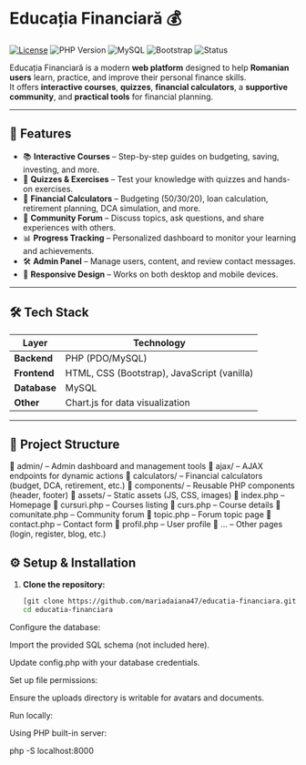 # Educația Financiară 💰

[![License](https://img.shields.io/badge/license-MIT-blue.svg)](LICENSE)
![PHP Version](https://img.shields.io/badge/PHP-%3E%3D7.4-blue)
![MySQL](https://img.shields.io/badge/MySQL-Database-orange)
![Bootstrap](https://img.shields.io/badge/Bootstrap-Frontend-purple)
![Status](https://img.shields.io/badge/Status-Active-success)

Educația Financiară is a modern **web platform** designed to help **Romanian users** learn, practice, and improve their personal finance skills.  
It offers **interactive courses**, **quizzes**, **financial calculators**, a **supportive community**, and **practical tools** for financial planning.

---

## 🚀 Features

- 📚 **Interactive Courses** – Step-by-step guides on budgeting, saving, investing, and more.
- 📝 **Quizzes & Exercises** – Test your knowledge with quizzes and hands-on exercises.
- 🧮 **Financial Calculators** – Budgeting (50/30/20), loan calculation, retirement planning, DCA simulation, and more.
- 💬 **Community Forum** – Discuss topics, ask questions, and share experiences with others.
- 📊 **Progress Tracking** – Personalized dashboard to monitor your learning and achievements.
- 🛠 **Admin Panel** – Manage users, content, and review contact messages.
- 📱 **Responsive Design** – Works on both desktop and mobile devices.

---

## 🛠 Tech Stack

| Layer       | Technology |
|-------------|------------|
| **Backend** | PHP (PDO/MySQL) |
| **Frontend**| HTML, CSS (Bootstrap), JavaScript (vanilla) |
| **Database**| MySQL |
| **Other**   | Chart.js for data visualization |

---

## 📂 Project Structure

📁 admin/ – Admin dashboard and management tools
📁 ajax/ – AJAX endpoints for dynamic actions
📁 calculators/ – Financial calculators (budget, DCA, retirement, etc.)
📁 components/ – Reusable PHP components (header, footer)
📁 assets/ – Static assets (JS, CSS, images)
📄 index.php – Homepage
📄 cursuri.php – Courses listing
📄 curs.php – Course details
📄 comunitate.php – Community forum
📄 topic.php – Forum topic page
📄 contact.php – Contact form
📄 profil.php – User profile
📄 ... – Other pages (login, register, blog, etc.)

## ⚙️ Setup & Installation

1. **Clone the repository:**
   ```bash
   [git clone https://github.com/mariadaiana47/educatia-financiara.git]
   cd educatia-financiara

Configure the database:

Import the provided SQL schema (not included here).

Update config.php with your database credentials.

Set up file permissions:

Ensure the uploads directory is writable for avatars and documents.

Run locally:

Using PHP built-in server:

php -S localhost:8000


